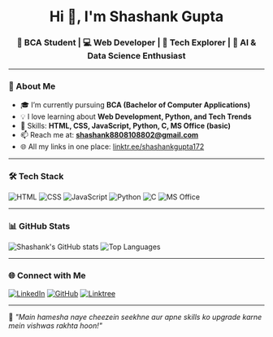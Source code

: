 <h1 align="center">Hi 👋, I'm Shashank Gupta</h1>
<h3 align="center">🚀 BCA Student | 💻 Web Developer | 🧠 Tech Explorer | 🎯 AI & Data Science Enthusiast</h3>

---

### 📌 About Me
- 🎓 I’m currently pursuing **BCA (Bachelor of Computer Applications)**
- 💡 I love learning about **Web Development, Python, and Tech Trends**
- 🔧 Skills: **HTML, CSS, JavaScript, Python, C, MS Office (basic)**
- 📫 Reach me at: **shashank8808108802@gmail.com**
- 🌐 All my links in one place: [linktr.ee/shashankgupta172](https://linktr.ee/shashankgupta172)

---

### 🛠️ Tech Stack

![HTML](https://img.shields.io/badge/-HTML-05122A?style=flat&logo=html5)
![CSS](https://img.shields.io/badge/-CSS-05122A?style=flat&logo=css3)
![JavaScript](https://img.shields.io/badge/-JavaScript-05122A?style=flat&logo=javascript)
![Python](https://img.shields.io/badge/-Python-05122A?style=flat&logo=python)
![C](https://img.shields.io/badge/-C-05122A?style=flat&logo=c)
![MS Office](https://img.shields.io/badge/-MS%20Office-05122A?style=flat&logo=microsoft-office)

---

### 📊 GitHub Stats

![Shashank's GitHub stats](https://github-readme-stats.vercel.app/api?username=ApnaShashank&show_icons=true&theme=tokyonight)
![Top Languages](https://github-readme-stats.vercel.app/api/top-langs/?username=ApnaShashank&layout=compact&theme=tokyonight)

---

### 🌐 Connect with Me

[![LinkedIn](https://img.shields.io/badge/-LinkedIn-blue?style=flat&logo=linkedin)](https://www.linkedin.com/in/shashank-gupta-2080b6338/)
[![GitHub](https://img.shields.io/badge/-GitHub-333333?style=flat&logo=github)](https://github.com/ApnaShashank)
[![Linktree](https://img.shields.io/badge/-Linktree-39e09b?style=flat&logo=linktree)](https://linktr.ee/shashankgupta172)

---

💬 *"Main hamesha naye cheezein seekhne aur apne skills ko upgrade karne mein vishwas rakhta hoon!"*

